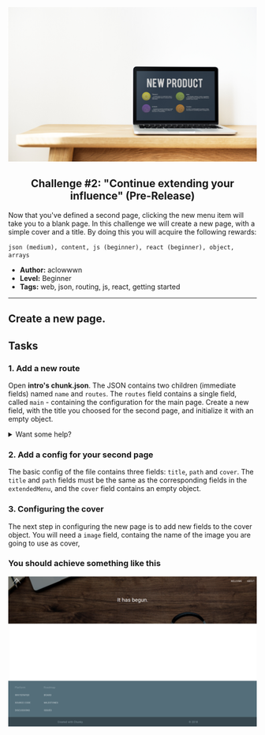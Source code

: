 <p align="center">
  <img src ="../../img/extend.jpg" />
</p>

<p align="center">
  <h2 align="center"> Challenge #2: "Continue extending your influence" (Pre-Release)</h2>
</p>

Now that you've defined a second page, clicking the new menu item will take you to a blank page. In this challenge we will create a new page, with a simple cover and a title.
By doing this you will acquire the following rewards:
```$xslt
json (medium), content, js (beginner), react (beginner), object, arrays
```


* **Author:** aclowwwn
* **Level:** Beginner
* **Tags:** web, json, routing, js, react, getting started

---

###

## Create a new page.

## Tasks

### 1. Add a new route

Open <b>intro's chunk.json</b>. The JSON contains two children (immediate fields) named `name` and `routes`. The `routes` field contains a single field, called `main` - containing the configuration for the main page. Create a new field, with the title you choosed for the second page, and initialize it with an empty object.

<details>
  <summary>Want some help?</summary>
  <br />
   <p> Watch the <i>main</i> route field very carefully: you have the name, surrounded by quotes, a semicolon and an object containing the config. Don't forget, an empty object is represented by a pair of curly brackets. </p>
</details>

### 2. Add a config for your second page

The basic config of the file contains three fields: `title`, `path` and `cover`. The `title` and `path` fields must be the same as the corresponding fields in the `extendedMenu`, and the `cover` field contains an empty object.

### 3. Configuring the cover

The next step in configuring the new page is to add new fields to the cover object. You will need a `image` field, containg the name of the image you are going to use as cover, 


### You should achieve something like this

![final-preview][final-preview]

[final-preview]: ../../img/extend-challenge-2.png